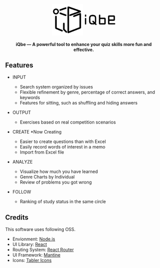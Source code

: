 <div align="center">
  <img src="./assets/iqbe.png" alt="iQbe logo" width="100" align="middle"/>
  <img src="./assets/iqbe-name.png" alt="iQbe logo" width="100" align="middle"/>	
</div>

<h4 align="center">
  iQbe ― A powerful tool to enhance your quiz skills more fun and effective.
</h4>

## Features
- INPUT
  - Search system organized by issues
  - Flexible refinement by genre, percentage of correct answers, and keywords
  - Features for sitting, such as shuffling and hiding answers

- OUTPUT
  - Exercises based on real competition scenarios

- CREATE *Now Creating
  - Easier to create questions than with Excel
  - Easily record words of interest in a memo
  - Import from Excel file

- ANALYZE
  - Visualize how much you have learned
  - Genre Charts by Individual
  - Review of problems you got wrong

- FOLLOW
  - Ranking of study status in the same circle

## Credits
This software uses following OSS.
- Envionment: [Node.js](https://nodejs.org/en)
- UI Library: [React](https://react.dev/)
- Routing System: [React Router](https://reactrouter.com/en/main)
- UI Framework: [Mantine](https://v6.mantine.dev/)
- Icons: [Tabler Icons](https://tablericons.com/)
